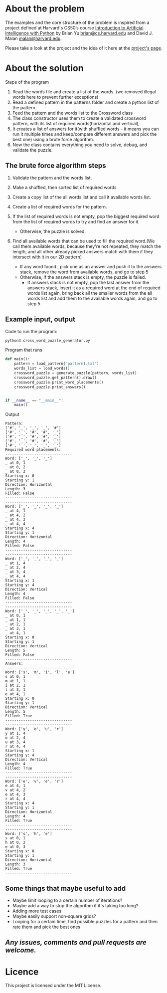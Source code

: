 # About the problem
The examples and the core structure of the problem is inspired from a project defined at Harvard's CS50’s course [Introduction to Artificial Intelligence with Python](https://cs50.harvard.edu/ai/2020/) by 
Brian Yu
brian@cs.harvard.edu and 
David J. Malan
malan@harvard.edu.

Please take a look at the project and the idea of it here at the [project's page](https://cs50.harvard.edu/ai/2020/projects/3/crossword/).

# About the solution
Steps of the program
1. Read the words file and create a list of the words. (we removed illegal words here to prevent further exceptions)
2. Read a defined pattern in the patterns folder and create a python list of the pattern.
3. Feed the pattern and the words list to the Crossword class
4. The class constructor uses them to create a validated crossword pattern, with its list of required words(horizontal and vertical), 
5. It creates a list of answers for it(with shuffled words - it means you can run it multiple times and keep/compare different answers and pick the best one) using a brute force algorithm.
6. Now the class contains everything you need to solve, debug, and validate the puzzle.


## The brute force algorithm steps
1. Validate the pattern and the words list.
2. Make a shuffled, then sorted list of required words
3. Create a copy list of the all words list and call it available words list.
4. Create a list of required words for the pattern.
5. If the list of required words is not empty, pop the biggest required word from the list of required words to try and find an answer for it.
    - Otherwise, the puzzle is solved.
    
6. Find all available words that can be used to fill the required word.(We call them available words, because they're not repeated, they match the length, and all other already picked answers match with them if they intersect with it in our 2D pattern)
    - If any word found , pick one as an answer and push it to the answers stack, remove the word from available words, and go to step 5
    - Otherwise, If the answers stack is empty, the puzzle is failed.
        - If answers stack is not empty, pop the last answer from the answers stack, insert it as a required word at the end of required words list again, bring back all the smaller words from the all words list and add them to the available words again, and go to step 5


## Example input, output
Code to run the program:
``` bash
python3 cross_word_puzzle_generator.py
```

Program that runs
``` python
def main():
    pattern = load_pattern("pattern1.txt")
    words_list = load_words()
    crossword_puzzle = generate_puzzle(pattern, words_list)
    crossword_puzzle.get_pattern().draw()
    crossword_puzzle.print_word_placements()
    crossword_puzzle.print_answers()


if __name__ == "__main__":
    main()
```

Output

``` text
Pattern:
['#', '_', '_', '_', '#']
['#', '_', '#', '#', '_']
['#', '_', '#', '#', '_']
['#', '_', '#', '#', '_']
['#', '_', '_', '_', '_']
Required word placements:
------------------------------
Word: ['_', '_', '_']
_ at 0, 1
_ at 0, 2
_ at 0, 3
Starting x: 0
Starting y: 1
Direction: Horizontal
Length: 3
Filled: False
------------------------------
------------------------------
Word: ['_', '_', '_', '_']
_ at 4, 1
_ at 4, 2
_ at 4, 3
_ at 4, 4
Starting x: 4
Starting y: 1
Direction: Horizontal
Length: 4
Filled: False
------------------------------
------------------------------
Word: ['_', '_', '_', '_']
_ at 1, 4
_ at 2, 4
_ at 3, 4
_ at 4, 4
Starting x: 1
Starting y: 4
Direction: Vertical
Length: 4
Filled: False
------------------------------
------------------------------
Word: ['_', '_', '_', '_', '_']
_ at 0, 1
_ at 1, 1
_ at 2, 1
_ at 3, 1
_ at 4, 1
Starting x: 0
Starting y: 1
Direction: Vertical
Length: 5
Filled: False
------------------------------
Answers:
------------------------------
Word: ['s', 'm', 'i', 'l', 'e']
s at 0, 1
m at 1, 1
i at 2, 1
l at 3, 1
e at 4, 1
Starting x: 0
Starting y: 1
Direction: Vertical
Length: 5
Filled: True
------------------------------
------------------------------
Word: ['y', 'o', 'u', 'r']
y at 1, 4
o at 2, 4
u at 3, 4
r at 4, 4
Starting x: 1
Starting y: 4
Direction: Vertical
Length: 4
Filled: True
------------------------------
------------------------------
Word: ['e', 'v', 'e', 'r']
e at 4, 1
v at 4, 2
e at 4, 3
r at 4, 4
Starting x: 4
Starting y: 1
Direction: Horizontal
Length: 4
Filled: True
------------------------------
------------------------------
Word: ['s', 'h', 'e']
s at 0, 1
h at 0, 2
e at 0, 3
Starting x: 0
Starting y: 1
Direction: Horizontal
Length: 3
Filled: True
------------------------------
```



## Some things that maybe useful to add
- Maybe limit looping to a certain number of iterations?
- Maybe add a way to stop the algorithm if it's taking too long?
- Adding more test cases
- Maybe easily support non-square grids?
- Looping for a certain time, find possible puzzles for a pattern and then rate them and pick the best ones 


## *Any issues, comments and pull requests are welcome.*


# Licence
This project is licensed under the MIT License.

